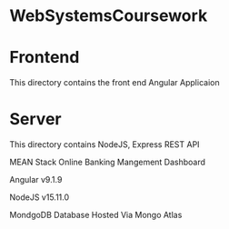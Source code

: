 # WebSystemsCoursework

# Frontend
This directory contains the front end Angular Applicaion

# Server
This directory contains NodeJS, Express REST API

MEAN Stack Online Banking Mangement Dashboard

Angular v9.1.9

NodeJS v15.11.0

MondgoDB Database Hosted Via Mongo Atlas

